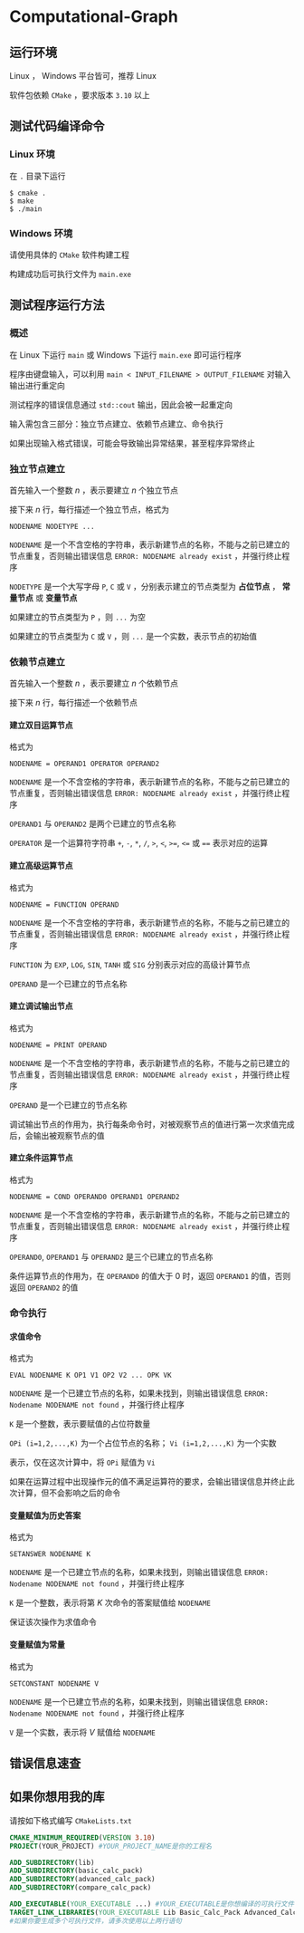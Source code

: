 # Computational-Graph

## 运行环境

Linux ， Windows 平台皆可，推荐 Linux

软件包依赖 `CMake` ，要求版本 `3.10` 以上

## 测试代码编译命令

### Linux 环境

在 `.` 目录下运行
```
$ cmake .
$ make
$ ./main
```
### Windows 环境

请使用具体的 `CMake` 软件构建工程

构建成功后可执行文件为 `main.exe`

## 测试程序运行方法

### 概述

在 Linux 下运行 `main` 或 Windows 下运行 `main.exe` 即可运行程序

程序由键盘输入，可以利用 `main < INPUT_FILENAME > OUTPUT_FILENAME` 对输入输出进行重定向

测试程序的错误信息通过 `std::cout` 输出，因此会被一起重定向

输入需包含三部分：独立节点建立、依赖节点建立、命令执行

如果出现输入格式错误，可能会导致输出异常结果，甚至程序异常终止

### 独立节点建立

首先输入一个整数 $n$ ，表示要建立 $n$ 个独立节点

接下来 $n$ 行，每行描述一个独立节点，格式为

`NODENAME NODETYPE ...`

`NODENAME` 是一个不含空格的字符串，表示新建节点的名称，不能与之前已建立的节点重复，否则输出错误信息 `ERROR: NODENAME already exist` ，并强行终止程序

`NODETYPE` 是一个大写字母 `P`, `C` 或 `V` ，分别表示建立的节点类型为 **占位节点** ， **常量节点** 或 **变量节点**

如果建立的节点类型为 `P` ，则 `...` 为空

如果建立的节点类型为 `C` 或 `V` ，则 `...` 是一个实数，表示节点的初始值

### 依赖节点建立

首先输入一个整数 $n$ ，表示要建立 $n$ 个依赖节点

接下来 $n$ 行，每行描述一个依赖节点

#### 建立双目运算节点

格式为

`NODENAME = OPERAND1 OPERATOR OPERAND2`

`NODENAME` 是一个不含空格的字符串，表示新建节点的名称，不能与之前已建立的节点重复，否则输出错误信息 `ERROR: NODENAME already exist` ，并强行终止程序

`OPERAND1` 与 `OPERAND2` 是两个已建立的节点名称

`OPERATOR` 是一个运算符字符串 `+`, `-`, `*`, `/`, `>`, `<`, `>=`, `<=` 或 `==` 表示对应的运算

#### 建立高级运算节点

格式为

`NODENAME = FUNCTION OPERAND`

`NODENAME` 是一个不含空格的字符串，表示新建节点的名称，不能与之前已建立的节点重复，否则输出错误信息 `ERROR: NODENAME already exist` ，并强行终止程序

`FUNCTION` 为 `EXP`, `LOG`, `SIN`, `TANH` 或 `SIG` 分别表示对应的高级计算节点

`OPERAND` 是一个已建立的节点名称

#### 建立调试输出节点

格式为

`NODENAME = PRINT OPERAND`

`NODENAME` 是一个不含空格的字符串，表示新建节点的名称，不能与之前已建立的节点重复，否则输出错误信息 `ERROR: NODENAME already exist` ，并强行终止程序

`OPERAND` 是一个已建立的节点名称

调试输出节点的作用为，执行每条命令时，对被观察节点的值进行第一次求值完成后，会输出被观察节点的值

#### 建立条件运算节点

格式为

`NODENAME = COND OPERAND0 OPERAND1 OPERAND2`

`NODENAME` 是一个不含空格的字符串，表示新建节点的名称，不能与之前已建立的节点重复，否则输出错误信息 `ERROR: NODENAME already exist` ，并强行终止程序

`OPERAND0`, `OPERAND1` 与 `OPERAND2` 是三个已建立的节点名称

条件运算节点的作用为，在 `OPERAND0` 的值大于 0 时，返回 `OPERAND1` 的值，否则返回 `OPERAND2` 的值

### 命令执行

#### 求值命令

格式为

`EVAL NODENAME K OP1 V1 OP2 V2 ... OPK VK`

`NODENAME` 是一个已建立节点的名称，如果未找到，则输出错误信息 `ERROR: Nodename NODENAME not found` ，并强行终止程序

`K` 是一个整数，表示要赋值的占位符数量

`OPi (i=1,2,...,K)` 为一个占位节点的名称； `Vi (i=1,2,...,K)` 为一个实数

表示，仅在这次计算中，将 `OPi` 赋值为 `Vi`

如果在运算过程中出现操作元的值不满足运算符的要求，会输出错误信息并终止此次计算，但不会影响之后的命令

#### 变量赋值为历史答案

格式为

`SETANSWER NODENAME K` 

`NODENAME` 是一个已建立节点的名称，如果未找到，则输出错误信息 `ERROR: Nodename NODENAME not found` ，并强行终止程序

`K` 是一个整数，表示将第 $K$ 次命令的答案赋值给 `NODENAME`

 保证该次操作为求值命令

#### 变量赋值为常量

格式为

`SETCONSTANT NODENAME V` 

`NODENAME` 是一个已建立节点的名称，如果未找到，则输出错误信息 `ERROR: Nodename NODENAME not found` ，并强行终止程序

`V` 是一个实数，表示将 $V$ 赋值给 `NODENAME`

## 错误信息速查

###

###

## 如果你想用我的库

请按如下格式编写 `CMakeLists.txt`

```cmake
CMAKE_MINIMUM_REQUIRED(VERSION 3.10)
PROJECT(YOUR_PROJECT) #YOUR_PROJECT_NAME是你的工程名

ADD_SUBDIRECTORY(lib)
ADD_SUBDIRECTORY(basic_calc_pack)
ADD_SUBDIRECTORY(advanced_calc_pack)
ADD_SUBDIRECTORY(compare_calc_pack)

ADD_EXECUTABLE(YOUR_EXECUTABLE ...) #YOUR_EXECUTABLE是你想编译的可执行文件名；...为该可执行文件依赖的你编写的所有源文件
TARGET_LINK_LIBRARIES(YOUR_EXECUTABLE Lib Basic_Calc_Pack Advanced_Calc_Pack Compare_Calc_Pack)
#如果你要生成多个可执行文件，请多次使用以上两行语句
```